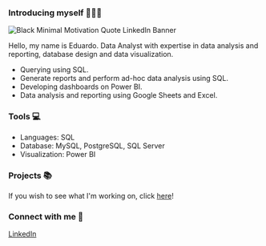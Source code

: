 ### Introducing myself 👨🏻‍💻

![Black Minimal Motivation Quote LinkedIn Banner](https://github.com/usershoji/usershoji/assets/117829803/0fe62cb5-b6f9-4549-adb9-57a011cda5bf)

Hello, my name is Eduardo. Data Analyst with expertise in data analysis and reporting, database design and data visualization.
- Querying using SQL.
- Generate reports and perform ad-hoc data analysis using SQL.
- Developing dashboards on Power BI.
- Data analysis and reporting using Google Sheets and Excel.

### Tools 💻
- Languages: SQL
- Database: MySQL, PostgreSQL, SQL Server
- Visualization: Power BI

### Projects 📚
If you wish to see what I'm working on, click [here](https://github.com/usershoji/data_portfolio.git)!

### Connect with me 🤝
[LinkedIn](https://www.linkedin.com/in/eduardoshoji/)
